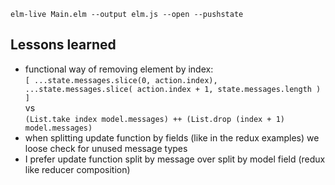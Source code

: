 `elm-live Main.elm --output elm.js --open --pushstate`


## Lessons learned
- functional way of removing element by index:  
`[
        ...state.messages.slice(0, action.index),
        ...state.messages.slice(
          action.index + 1, state.messages.length
        )
]`  
vs  
`
(List.take index model.messages) ++ (List.drop (index + 1) model.messages)
`  
- when splitting update function by fields (like in the redux examples) we loose
check for unused message types
- I prefer update function split by message over split by model field (redux like reducer composition)
